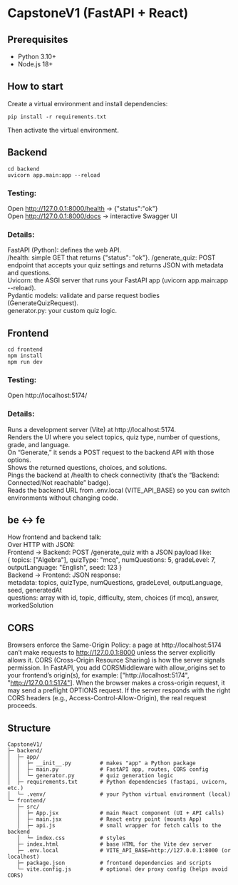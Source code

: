 # CapstoneV1 (FastAPI + React)

## Prerequisites
- Python 3.10+
- Node.js 18+

## How to start
Create a virtual environment and install dependencies:
```
pip install -r requirements.txt
```
Then activate the virtual environment.

## Backend
```
cd backend
uvicorn app.main:app --reload
```
### Testing:  
Open http://127.0.0.1:8000/health → {"status":"ok"}  
Open http://127.0.0.1:8000/docs → interactive Swagger UI
### Details:  
FastAPI (Python): defines the web API.  
/health: simple GET that returns {"status": "ok"}.
/generate_quiz: POST endpoint that accepts your quiz settings and returns JSON with metadata and questions.  
Uvicorn: the ASGI server that runs your FastAPI app (uvicorn app.main:app --reload).  
Pydantic models: validate and parse request bodies (GenerateQuizRequest).  
generator.py: your custom quiz logic.  

## Frontend
```
cd frontend
npm install
npm run dev
```
### Testing:    
Open http://localhost:5174/  
### Details:
Runs a development server (Vite) at http://localhost:5174.  
Renders the UI where you select topics, quiz type, number of questions, grade, and language.  
On “Generate,” it sends a POST request to the backend API with those options.  
Shows the returned questions, choices, and solutions.  
Pings the backend at /health to check connectivity (that’s the “Backend: Connected/Not reachable” badge).  
Reads the backend URL from .env.local (VITE_API_BASE) so you can switch environments without changing code.

## be <-> fe
How frontend and backend talk:  
Over HTTP with JSON:  
Frontend → Backend: POST /generate_quiz with a JSON payload like:  
{ topics: ["Algebra"], quizType: "mcq", numQuestions: 5, gradeLevel: 7, outputLanguage: "English", seed: 123 }  
Backend → Frontend: JSON response:  
metadata: topics, quizType, numQuestions, gradeLevel, outputLanguage, seed, generatedAt  
questions: array with id, topic, difficulty, stem, choices (if mcq), answer, workedSolution  

## CORS
Browsers enforce the Same-Origin Policy: a page at http://localhost:5174 can’t make requests to http://127.0.0.1:8000 unless the server explicitly allows it. CORS (Cross-Origin Resource Sharing) is how the server signals permission. In FastAPI, you add CORSMiddleware with allow_origins set to your frontend’s origin(s), for example: ["http://localhost:5174", "http://127.0.0.1:5174"]. When the browser makes a cross-origin request, it may send a preflight OPTIONS request. If the server responds with the right CORS headers (e.g., Access-Control-Allow-Origin), the real request proceeds.

## Structure
```
CapstoneV1/
├─ backend/
│  ├─ app/
│  │  ├─ __init__.py         # makes "app" a Python package
│  │  ├─ main.py             # FastAPI app, routes, CORS config
│  │  └─ generator.py        # quiz generation logic
│  ├─ requirements.txt       # Python dependencies (fastapi, uvicorn, etc.)
│  └─ .venv/                 # your Python virtual environment (local)
└─ frontend/
   ├─ src/
   │  ├─ App.jsx             # main React component (UI + API calls)
   │  ├─ main.jsx            # React entry point (mounts App)
   │  ├─ api.js              # small wrapper for fetch calls to the backend
   │  └─ index.css           # styles
   ├─ index.html             # base HTML for the Vite dev server
   ├─ .env.local             # VITE_API_BASE=http://127.0.0.1:8000 (or localhost)
   ├─ package.json           # frontend dependencies and scripts
   └─ vite.config.js         # optional dev proxy config (helps avoid CORS)
```